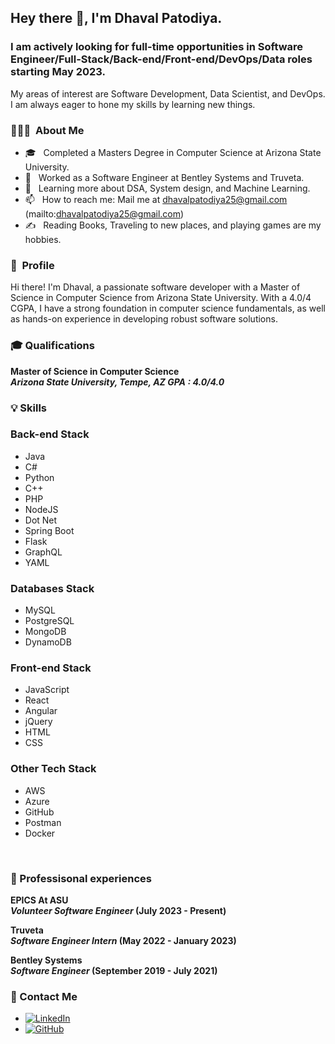 
<h2> Hey there 👋, I'm Dhaval Patodiya.</h2>

<h3> I am actively looking for full-time opportunities in Software Engineer/Full-Stack/Back-end/Front-end/DevOps/Data roles starting May 2023. </h3>

My areas of interest are Software Development, Data Scientist, and DevOps. I am always eager to hone my skills by learning new things. 
<h3> 👨🏻‍💻 &nbsp;About Me </h3>


- 🎓 &nbsp; Completed a Masters Degree in Computer Science at Arizona State University.
- 💼 &nbsp; Worked as a Software Engineer at Bentley Systems and Truveta.
- 🔭 &nbsp; Learning more about DSA, System design, and Machine Learning.
- 📫 &nbsp; How to reach me: Mail me at dhavalpatodiya25@gmail.com (mailto:dhavalpatodiya25@gmail.com)
- ✍️ &nbsp;  Reading Books, Traveling to new places, and playing games are my hobbies.



<h3>🧠 &nbsp;Profile </h3>

Hi there! I'm Dhaval, a passionate software developer with a Master of Science in Computer Science from Arizona State University. With a 4.0/4 CGPA, I have a strong foundation in computer science fundamentals, as well as hands-on experience in developing robust software solutions.


<h3>🎓 Qualifications </h3>

**Master of Science in Computer Science** &nbsp;&nbsp;&nbsp;&nbsp;&nbsp;&nbsp; <br>
**_Arizona State University, Tempe, AZ GPA : 4.0/4.0_** &nbsp;&nbsp;&nbsp;&nbsp;&nbsp;&nbsp; <br>

<h3>💡 Skills </h3>

### Back-end Stack
- Java
- C#
- Python
- C++
- PHP
- NodeJS
- Dot Net
- Spring Boot
- Flask
- GraphQL
- YAML 

### Databases Stack
- MySQL
- PostgreSQL
- MongoDB
- DynamoDB

### Front-end Stack
- JavaScript
- React
- Angular
- jQuery
- HTML
- CSS

### Other Tech Stack
- AWS
- Azure
- GitHub
- Postman
- Docker

<br/>

<h3>💼 Professisonal experiences </h3>

**EPICS At ASU** &nbsp;&nbsp;&nbsp;&nbsp;&nbsp;&nbsp; <br>
**_Volunteer Software Engineer_         (July 2023 - Present)** &nbsp;&nbsp;&nbsp;&nbsp;&nbsp;&nbsp; <be>

**Truveta** &nbsp;&nbsp;&nbsp;&nbsp;&nbsp;&nbsp; <br>
**_Software Engineer Intern_          (May 2022 - January 2023)** &nbsp;&nbsp;&nbsp;&nbsp;&nbsp;&nbsp; <br>

**Bentley Systems** &nbsp;&nbsp;&nbsp;&nbsp;&nbsp;&nbsp; <br>
**_Software Engineer_         (September 2019 - July 2021)** &nbsp;&nbsp;&nbsp;&nbsp;&nbsp;&nbsp; <br>


<h3>🤔 Contact Me </h3>

- [![LinkedIn](https://img.shields.io/badge/LinkedIn-Connect-blue?style=flat-square&logo=linkedin&labelColor=blue)](https://www.linkedin.com/in/dhavalpatodiya/)
- [![GitHub](https://img.shields.io/badge/GitHub-Follow-lightgrey?style=flat-square&logo=github&labelColor=lightgrey)](https://github.com/DhavalPatodiya)

 

